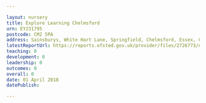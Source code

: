 ```yaml
---

layout: nursery
title: Explore Learning Chelmsford
urn: EY231795
postcode: CM2 5PA
address: Sainsburys, White Hart Lane, Springfield, Chelmsford, Essex, CM2 5PA
latestReportUrl: https://reports.ofsted.gov.uk/provider/files/2726773/urn/EY231795.pdf
teaching: 0
development: 0
leadership: 0
outcomes: 0
overall: 0
date: 01 April 2018 
datePublish: 

---
```

